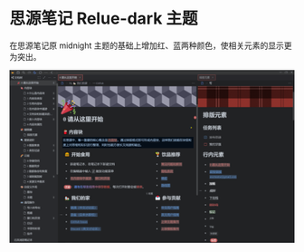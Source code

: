 # 思源笔记 Relue-dark 主题
在思源笔记原 midnight 主题的基础上增加红、蓝两种颜色，使相关元素的显示更为突出。

![img](https://github.com/Sanly/Relue-dark/blob/main/preview.png?raw=true)
